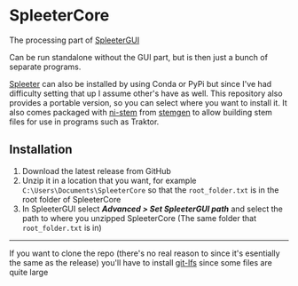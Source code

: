 # SpleeterCore

The processing part of [SpleeterGUI](https://github.com/thooore/SpleeterGUI)

Can be run standalone without the GUI part, but is then just a bunch of separate programs.

[Spleeter](https://github.com/deezer/spleeter) can also be installed by using Conda or PyPi but since I've had difficulty setting that up I assume other's have as well. This repository also provides a portable version, so you can select where you want to install it. It also comes packaged with [ni-stem](https://github.com/thooore/ni-stem) from [stemgen](https://github.com/axeldelafosse/stemgen) to allow building stem files for use in programs such as Traktor. 

## Installation
1. Download the latest release from GitHub
2. Unzip it in a location that you want, for example `C:\Users\Documents\SpleeterCore` so that the `root_folder.txt` is in the root folder of SpleeterCore
3. In SpleeterGUI select ***Advanced > Set SpleeterGUI path*** and select the path to where you unzipped SpleeterCore (The same folder that `root_folder.txt` is in) 

---
If you want to clone the repo (there's no real reason to since it's esentially the same as the release) you'll have to install [git-lfs](https://git-lfs.github.com/) since some files are quite large
